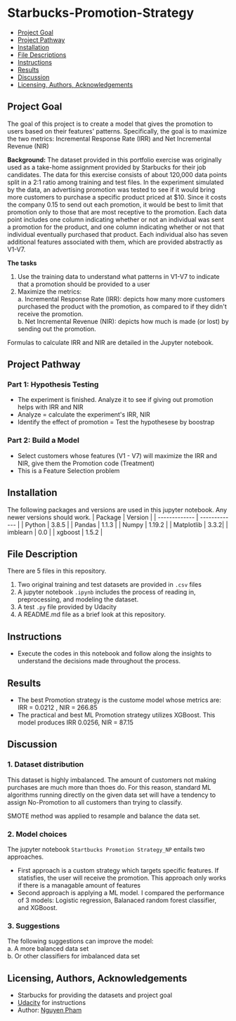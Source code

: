 # Starbucks-Promotion-Strategy
- [Project Goal](#Project-Goal)
- [Project Pathway](#Pathway)
- [Installation](#Installation)
- [File Descriptions](#File-Descriptions)
- [Instructions](#How-To-Run-This-Project)
- [Results](#Results)
- [Discussion](#Discussion)
- [Licensing, Authors, Acknowledgements](#License)

## Project Goal <a name="Project-Goal"></a>
The goal of this project is to create a model that gives the promotion to users based on their features' patterns. Specifically, the goal is to maximize the two metrics: Incremental Response Rate (IRR) and Net Incremental Revenue (NIR)

**Background:** The dataset provided in this portfolio exercise was originally used as a take-home assignment provided by Starbucks for their job candidates. The data for this exercise consists of about 120,000 data points split in a 2:1 ratio among training and test files. In the experiment simulated by the data, an advertising promotion was tested to see if it would bring more customers to purchase a specific product priced at $10. Since it costs the company 0.15 to send out each promotion, it would be best to limit that promotion only to those that are most receptive to the promotion. Each data point includes one column indicating whether or not an individual was sent a promotion for the product, and one column indicating whether or not that individual eventually purchased that product. Each individual also has seven additional features associated with them, which are provided abstractly as V1-V7.


**The tasks** 
1. Use the training data to understand what patterns in V1-V7 to indicate that a promotion should be provided to a user
2. Maximize the metrics: <br>
   a. Incremental Response Rate (IRR): depicts how many more customers purchased the product with the promotion, as compared to if they didn't receive the promotion.<br>
   b. Net Incremental Revenue (NIR): depicts how much is made (or lost) by sending out the promotion.<br>

Formulas to calculate IRR and NIR are detailed in the Jupyter notebook.

## Project Pathway <a name="Pathway"></a>
### Part 1: Hypothesis Testing 
- The experiment is finished. Analyze it to see if giving out promotion helps with IRR and NIR
- Analyze = calculate the experiment's IRR, NIR
- Identify the effect of promotion = Test the hypothesese by boostrap 

### Part 2: Build a Model 
- Select customers whose features (V1 - V7) will maximize the IRR and NIR, give them the Promotion code (Treatment)
- This is a Feature Selection problem

## Installation <a name="Installation"></a>
The following packages and versions are used in this jupyter notebook. Any newer versions should work. 
| Package  | Version |
| ------------- | ------------- |
| Python  | 3.8.5  |
| Pandas  | 1.1.3  |
| Numpy   | 1.19.2 |
| Matplotlib | 3.3.2|
| imblearn   | 0.0  |
| xgboost | 1.5.2  |

## File Description <a name="File-Descriptions"></a>
There are 5 files in this repository. <br>
1. Two original training and test datasets are provided in `.csv` files <br>
2. A jupyter notebook `.ipynb` includes the process of reading in, preprocessing, and modeling the dataset. <br>
3. A test `.py` file provided by Udacity
4. A README.md file as a brief look at this repository.

## Instructions <a name="How-To-Run-This-Project"></a>
* Execute the codes in this notebook and follow along the insights to understand the decisions made throughout the process.

## Results <a name="Results"></a>
- The best Promotion strategy is the custome model whose metrics are: IRR = 0.0212 , NIR = 266.85
- The practical and best ML Promotion strategy utilizes XGBoost. This model produces IRR 0.0256, NIR = 87.15

## Discussion <a name="Discussion"></a>
### 1. Dataset distribution
This dataset is highly imbalanced. The amount of customers not making purchases are much more than thoes do. For this reason, standard ML algorithms running directly on the given data set will have a tendency to assign No-Promotion to all customers than trying to classify. 

SMOTE method was applied to resample and balance the data set.

### 2. Model choices
The jupyter notebook `Startbucks Promotion Strategy_NP` entails two approaches.
- First approach is a custom strategy which targets specific features. If statisfies, the user will receive the promotion. This approach only works if there is a managable amount of features
- Second approach is applying a ML model. I compared the performance of 3 models: Logistic regression, Balanaced random forest classifier, and XGBoost.

### 3. Suggestions
The following suggestions can improve the model: <br>
a. A more balanced data set<br>
b. Or other classifiers for imbalanced data set

## Licensing, Authors, Acknowledgements <a name="License"></a>
* Starbucks for providing the datasets and project goal
* [Udacity](https://www.udacity.com/) for instructions
* Author: [Nguyen Pham](https://github.com/Az-otrope)

